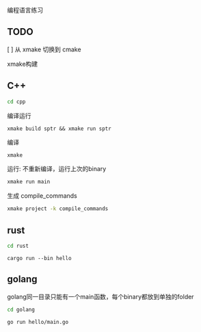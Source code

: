 编程语言练习

## TODO

[ ] 从 xmake 切换到 cmake

xmake构建

## C++

```bash
cd cpp
```

编译运行

```
xmake build sptr && xmake run sptr
```

编译

```bash
xmake
```

运行: 不重新编译，运行上次的binary

```bash
xmake run main
```

生成 compile_commands

```bash
xmake project -k compile_commands
```

## rust

```bash
cd rust
```

```
cargo run --bin hello
```

## golang

golang同一目录只能有一个main函数，每个binary都放到单独的folder

```bash
cd golang
```

```bash
go run hello/main.go
```